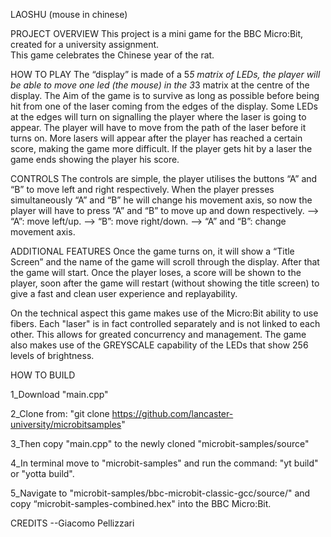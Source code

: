 LAOSHU (mouse in chinese)

PROJECT OVERVIEW
This project is a mini game for the BBC Micro:Bit, created for a university assignment.  
This game celebrates the Chinese year of the rat.


HOW TO PLAY
The “display” is made of a 5*5 matrix of LEDs, the player will be able to move one led (the mouse) in the 3*3 matrix at the centre of the display. The Aim of the game is to survive as long as possible before being hit from one of the laser coming from the edges of the display. Some LEDs at the edges will turn on signalling the player where the laser is going to appear. The player will have to move from the path of the laser before it turns on. More lasers will appear after the player has reached a certain score, making the game more difficult. If the player gets hit by a laser the game ends showing the player his score.

CONTROLS
The controls are simple, the player utilises the buttons “A” and “B” to move left and right respectively. When the player presses simultaneously “A” and “B” he will change his movement axis, so now the player will have to press “A” and “B” to move up and down respectively. 
--> “A”: move left/up.
--> “B”: move right/down.
--> “A” and “B”: change movement axis.


ADDITIONAL FEATURES
Once the game turns on, it will show a “Title Screen” and the name of the game will scroll through the display. After that the game will start. Once the player loses, a score will be shown to the player, soon after the game will restart (without showing the title screen) to give a fast and clean user experience and replayability.

On the technical aspect this game makes use of the Micro:Bit ability to use fibers. Each "laser" is in fact controlled separately and is not linked to each other. This allows for greated concurrency and management. The game also makes use of the GREYSCALE capability of the LEDs that show 256 levels of brightness.


HOW TO BUILD

1_Download "main.cpp"

2_Clone from: "git clone https://github.com/lancaster-university/microbitsamples"

3_Then copy "main.cpp" to the newly cloned "microbit-samples/source"

4_In terminal move to "microbit-samples" and run the command: "yt build" or "yotta build".

5_Navigate to "microbit-samples/bbc-microbit-classic-gcc/source/" and copy “microbit-samples-combined.hex" into the BBC Micro:Bit.

CREDITS
--Giacomo Pellizzari
